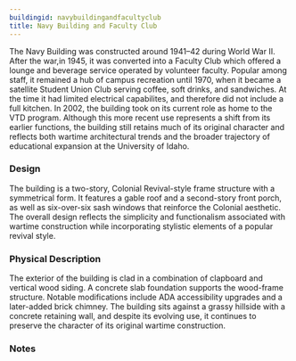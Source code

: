 ```yaml
---
buildingid: navybuildingandfacultyclub
title: Navy Building and Faculty Club
---
```


The Navy Building was constructed around 1941–42 during World War II. After the war,in 1945, it was converted into a Faculty Club which offered a lounge and beverage service operated by volunteer faculty. Popular among staff, it remained a hub of campus recreation until 1970, when it became a satellite Student Union Club serving coffee, soft drinks, and sandwiches. At the time it had limited electrical capabilites, and therefore did not include a full kitchen. In 2002, the building took on its current role as home to the VTD program. Although this more recent use represents a shift from its earlier functions, the building still retains much of its original character and reflects both wartime architectural trends and the broader trajectory of educational expansion at the University of Idaho.  

### Design
The building is a two-story, Colonial Revival-style frame structure with a symmetrical form. It features a gable roof and a second-story front porch, as well as six-over-six sash windows that reinforce the Colonial aesthetic. The overall design reflects the simplicity and functionalism associated with wartime construction while incorporating stylistic elements of a popular revival style.  

### Physical Description

The exterior of the building is clad in a combination of clapboard and vertical wood siding. A concrete slab foundation supports the wood-frame structure. Notable modifications include ADA accessibility upgrades and a later-added brick chimney. The building sits against a grassy hillside with a concrete retaining wall, and despite its evolving use, it continues to preserve the character of its original wartime construction.

### Notes  

[^1]:  Nathan J. Moody, “National Register of Historic Places—Registration Form: The University of Idaho Historic District,” initial submission to Idaho SHPO, unpublished, University of Idaho, Moscow, Idaho, May 7, 2025, 35.  
[^2]: Ibid.  
[^3]: Ibid. 